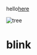 hello[here](https://help.github.com/articles/publicizing-or-hiding-organization-membership/)

![tree](https://goo.gl/images/q6Pbhc.png)

# blink

